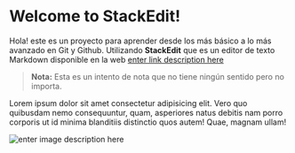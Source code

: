 # Welcome to StackEdit!

Hola! este es un proyecto para aprender desde los más básico a lo más avanzado en Git y Github. Utilizando **StackEdit** que es un editor de texto Markdown disponible en la web  [enter link description here](https://stackedit.io/app#)

> **Nota:** Esta es un intento de nota que no tiene ningún sentido pero no importa.

Lorem ipsum dolor sit amet consectetur adipisicing elit. Vero quo quibusdam nemo consequuntur, quam, asperiores
natus debitis nam porro corporis ut id minima blanditiis distinctio quos autem! Quae, magnam ullam!

![enter image description here](https://miro.medium.com/max/650/1*zzvdRmHGGXONZpuQ2FeqsQ.png)
